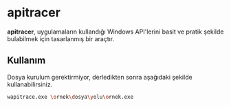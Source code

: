 # apitracer

**apitracer**, uygulamaların kullandığı Windows API'lerini basit ve pratik şekilde bulabilmek için tasarlanmış bir araçtır.

## Kullanım

Dosya kurulum gerektirmiyor, derledikten sonra aşağıdaki şekilde kullanabilirsiniz.

```bash
wapitrace.exe \ornek\dosya\yolu\ornek.exe

